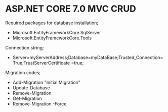 # ASP.NET CORE 7.0 MVC CRUD


Required packages for database installation;

* Microsoft.EntityFrameworkCore.SqlServer
* Microsoft.EntityFrameworkCore.Tools


Connection string;

* Server=myServerAddress;Database=myDataBase;Trusted_Connection=True;TrustServerCertificate =true;

 Migration codes;

* Add-Migration "Initial Migration"
* Update-Database
* Remove-Migration
* Get-Migration
* Remove-Migration -Force

